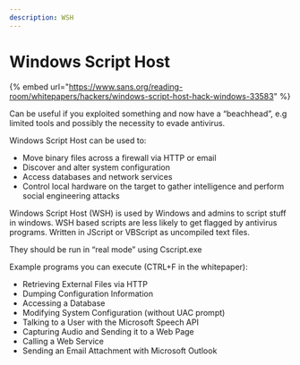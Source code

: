 ```yaml
---
description: WSH
---
```


# Windows Script Host



{% embed url="https://www.sans.org/reading-room/whitepapers/hackers/windows-script-host-hack-windows-33583" %}

Can be useful if you exploited something and now have a “beachhead”, e.g limited tools and possibly the necessity to evade antivirus.

Windows Script Host can be used to:

* Move binary files across a firewall via HTTP or email
* Discover and alter system configuration
* Access databases and network services
* Control local hardware on the target to gather intelligence and perform social engineering attacks

Windows Script Host (WSH) is used by Windows and admins to script stuff in windows. WSH based scripts are less likely to get flagged by antivirus programs. Written in JScript or VBScript as uncompiled text files.

They should be run in “real mode” using Cscript.exe

Example programs you can execute (CTRL+F in the whitepaper):

* Retrieving External Files via HTTP&#x20;
* Dumping Configuration Information
* Accessing a Database&#x20;
* Modifying System Configuration (without UAC prompt)
* Talking to a User with the Microsoft Speech API
* Capturing Audio and Sending it to a Web Page&#x20;
* Calling a Web Service
* Sending an Email Attachment with Microsoft Outlook
